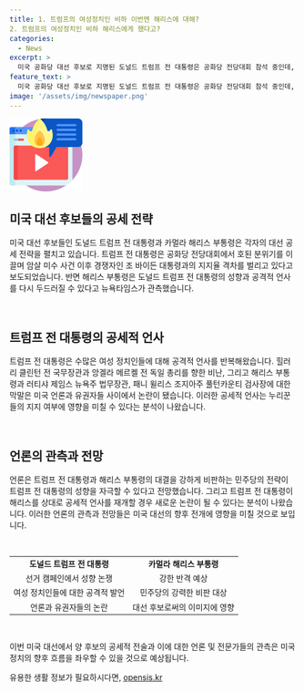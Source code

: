 ```yaml
---
title: 1. 트럼프의 여성정치인 비하 이번엔 해리스에 대해?
2. 트럼프의 여성정치인 비하 해리스에게 했다고?
categories:
  - News
excerpt: >
  미국 공화당 대선 후보로 지명된 도널드 트럼프 전 대통령은 공화당 전당대회 참석 중인데, 과거 여성 경쟁자에 대한 비방으로 논란이 되고 있다. 미국 대통령 후보인 해리스 부통령의 출마로 트럼프 전 대통령의 성향이 다시 조명받고 있는데, 뉴욕타임스는 트럼프 전 대통령의 여성 비방이 교육을 받은 유권자들과 여성들을 멀어지게 했다고 보도했다. 이러한 행태는 지난 대선에서도 나타났으며, 이번에도 여성 대상 비방이 우려되고 있다. NYT는 이에 대한 민주당의 전략으로 트럼프 전 대통령을 자극할 수 있다고 보도했다. 이에 대한 외신의 관측은 트럼프 전 대통령이 새로운 문제를 야기할 수 있다는 우려가 나타났다.
feature_text: >
  미국 공화당 대선 후보로 지명된 도널드 트럼프 전 대통령은 공화당 전당대회 참석 중인데, 과거 여성 경쟁자에 대한 비방으로 논란이 되고 있다. 미국 대통령 후보인 해리스 부통령의 출마로 트럼프 전 대통령의 성향이 다시 조명받고 있는데, 뉴욕타임스는 트럼프 전 대통령의 여성 비방이 교육을 받은 유권자들과 여성들을 멀어지게 했다고 보도했다. 이러한 행태는 지난 대선에서도 나타났으며, 이번에도 여성 대상 비방이 우려되고 있다. NYT는 이에 대한 민주당의 전략으로 트럼프 전 대통령을 자극할 수 있다고 보도했다. 이에 대한 외신의 관측은 트럼프 전 대통령이 새로운 문제를 야기할 수 있다는 우려가 나타났다.
image: '/assets/img/newspaper.png'
---
```


<p><img src="/assets/img/news.png" alt="rentncar 속보" /></p>

<h2 data-ke-size="size26">미국 대선 후보들의 공세 전략</h2>

<p>미국 대선 후보들인 도널드 트럼프 전 대통령과 카멀라 해리스 부통령은 각자의 대선 공세 전략을 펼치고 있습니다. 트럼프 전 대통령은 공화당 전당대회에서 호된 분위기를 이끌며 암살 미수 사건 이후 경쟁자인 조 바이든 대통령과의 지지율 격차를 벌리고 있다고 보도되었습니다. 반면 해리스 부통령은 도널드 트럼프 전 대통령의 성향과 공격적 언사를 다시 두드러질 수 있다고 뉴욕타임스가 관측했습니다.</p>

<p data-ke-size="size16">&nbsp;</p>

<h2 data-ke-size="size26">트럼프 전 대통령의 공세적 언사</h2>

<p>트럼프 전 대통령은 수많은 여성 정치인들에 대해 공격적 언사를 반복해왔습니다. 힐러리 클린턴 전 국무장관과 앙겔라 메르켈 전 독일 총리를 향한 비난, 그리고 해리스 부통령과 러티샤 제임스 뉴욕주 법무장관, 패니 윌리스 조지아주 풀턴카운티 검사장에 대한 막말은 미국 언론과 유권자들 사이에서 논란이 됐습니다. 이러한 공세적 언사는 누리꾼들의 지지 여부에 영향을 미칠 수 있다는 분석이 나왔습니다.</p>

<p data-ke-size="size16">&nbsp;</p>

<h2 data-ke-size="size26">언론의 관측과 전망</h2>

<p>언론은 트럼프 전 대통령과 해리스 부통령의 대결을 강하게 비판하는 민주당의 전략이 트럼프 전 대통령의 성향을 자극할 수 있다고 전망했습니다. 그리고 트럼프 전 대통령이 해리스를 상대로 공세적 언사를 재개할 경우 새로운 논란이 될 수 있다는 분석이 나왔습니다. 이러한 언론의 관측과 전망들은 미국 대선의 향후 전개에 영향을 미칠 것으로 보입니다.</p>

<p data-ke-size="size16">&nbsp;</p>

<table>
    <tbody>
        <tr>
            <td style="text-align: center; height: 17px;"><b>도널드 트럼프 전 대통령</b></td>
            <td style="text-align: center; height: 17px;"><b>카멀라 해리스 부통령</b></td>
        </tr>
        <tr>
            <td style="text-align: center; height: 17px;">선거 캠페인에서 성향 논쟁</td>
            <td style="text-align: center; height: 17px;">강한 반격 예상</td>
        </tr>
        <tr>
            <td style="text-align: center; height: 17px;">여성 정치인들에 대한 공격적 발언</td>
            <td style="text-align: center; height: 17px;">민주당의 강력한 비판 대상</td>
        </tr>
        <tr>
            <td style="text-align: center; height: 17px;">언론과 유권자들의 논란</td>
            <td style="text-align: center; height: 17px;">대선 후보로써의 이미지에 영향</td>
        </tr>
    </tbody>
</table>

<p data-ke-size="size16">&nbsp;</p>

<p>이번 미국 대선에서 양 후보의 공세적 전술과 이에 대한 언론 및 전문가들의 관측은 미국 정치의 향후 흐름을 좌우할 수 있을 것으로 예상됩니다.</p>
유용한 생활 정보가 필요하시다면, <a href="https://opensis.kr" rel="dofollow">opensis.kr</a>


